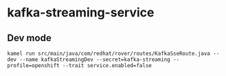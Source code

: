 # kafka-streaming-service

## Dev mode

````shell
kamel run src/main/java/com/redhat/rover/routes/KafkaSseRoute.java --dev --name kafkaStreamingDev --secret=kafka-streaming --profile=openshift --trait service.enabled=false
````
